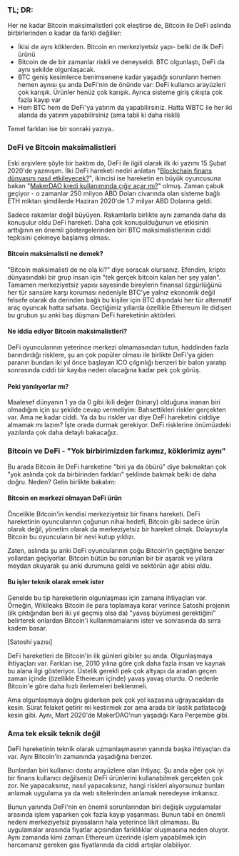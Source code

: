 ### TL; DR:

Her ne kadar Bitcoin maksimalistleri çok eleştirse de, Bitcoin ile DeFi aslında birbirlerinden o kadar da farklı değiller: 
- İkisi de aynı köklerden. Bitcoin en merkeziyetsiz yapı- belki de ilk DeFi ürünü 
- Bitcoin de de bir zamanlar riskli ve deneyseldi. BTC olgunlaştı, DeFi da aynı şekilde olgunlaşacak.
- BTC geniş kesimlerce benimsenene kadar yaşadığı sorunların hemen hemen aynısı şu anda DeFi'nin de önünde var: DeFi kullanıcı arayüzleri çok karışık. Ürünler henüz çok karışık.  Ayrıca sisteme giriş çıkışta çok fazla kayıp var
- Hem BTC hem de DeFi'ya yatırım da yapabilirsiniz. Hatta WBTC ile her iki alanda da yatırım yapabilirsiniz (ama tabii ki daha riskli)

Temel farkları ise bir sonraki yazıya.. 

### DeFi ve Bitcoin maksimalistleri
Eski arşivlere şöyle bir baktım da, DeFi ile ilgili olarak ilk iki yazımı 15 Şubat 2020'de yazmışım. İlki DeFi hareketi nediri anlatan "[Blockchain finans dünyasını nasıl etkileyecek?](https://medium.com/@turansert/blockchain-finans-d%C3%BCnyas%C4%B1n%C4%B1-nas%C4%B1l-etkileyecek-ae5ef408fc789)", ikincisi ise hareketin en büyük oyuncusuna bakan "[MakerDAO kredi kullanımında çığır açar mı?](https://medium.com/@turansert/makerdao-kredi-kullan%C4%B1m%C4%B1nda-%C3%A7%C4%B1%C4%9F%C4%B1r-a%C3%A7ar-m%C4%B1-5b0d27a60bb1)" olmuş. Zaman çabuk geçiyor - o zamanlar 250 milyon ABD Doları civarında olan sisteme bağlı ETH miktarı şimdilerde Haziran 2020'de 1.7 milyar ABD Dolarına geldi. 

Sadece rakamlar değil büyüyen. Rakamlarla birlikte aynı zamanda daha da konuşulur oldu DeFi hareketi. Daha çok konuşulduğunun ve etkisinin arttığının en önemli göstergelerinden biri BTC maksimalistlerinin ciddi tepkisini çekmeye başlamış olması. 

#### Bitcoin maksimalisti ne demek?
"Bitcoin maksimalisti de ne ola ki?" diye soracak olursanız. Efendim, kripto dünyasındaki bir grup insan için "tek gerçek bitcoin kalan her şey yalan". Tamamen merkeziyetsiz yapısı sayesinde bireylerin finansal özgürlüğünü her tür sansüre karşı koruması nedeniyle BTC'ye yalnız ekonomik değil felsefe olarak da derinden bağlı bu kişiler için BTC dışındaki her tür alternatif araç oyuncak hatta safsata. Geçtiğimiz yıllarda özellikle Ethereum ile didişen bu grubun şu anki baş düşmanı DeFi hareketinin aktörleri. 

#### Ne iddia ediyor Bitcoin maksimalistleri? 
DeFi oyuncularının yeterince merkezi olmamasından tutun, haddinden fazla barındırdığı risklere, şu an çok popüler olması ile birlikte DeFi'ya giden paranın bundan iki yıl önce başlayan ICO çılgınlığı benzeri bir balon yaratıp sonrasında ciddi bir kayıba neden olacağına kadar pek çok görüş. 

#### Peki yanılıyorlar mı? 
Maalesef dünyanın 1 ya da 0 gibi ikili değer (binary) olduğuna inanan biri olmadığım için şu şekilde cevap vermeliyim: Bahsettikleri riskler gerçekten var. Ama ne kadar ciddi. Ya da bu riskler var diye DeFi hareketini ciddiye almamak mı lazım? İşte orada durmak gerekiyor. DeFi risklerine önümüzdeki yazılarda çok daha detaylı bakacağız.

### Bitcoin ve DeFi - "Yok birbirimizden farkımız, köklerimiz aynı"
Bu arada Bitcoin ile DeFi hareketine "biri ya da öbürü" diye bakmaktan çok "yok aslında çok da birbirinden farkları" şeklinde bakmak belki de daha doğru. Neden? Gelin birlikte bakalım: 


#### Bitcoin en merkezi olmayan DeFi ürün
Öncelikle Bitcoin'in kendisi merkeziyetsiz bir finans hareketi. DeFi hareketinin oyuncularının çoğunun nihai hedefi, Bitcoin gibi sadece ürün olarak değil, yönetim olarak da merkeziyetsiz bir hareket olmak. Dolayısıyla Bitcoin bu oyuncuların bir nevi kutup yıldızı. 

Zaten, aslında şu anki DeFi oyuncularının çoğu Bitcoin'in geçtiğine benzer yollardan geçiyorlar. Bitcoin bütün bu sorunları bir bir aşarak ve yıllara meydan okuyarak şu anki durumuna geldi ve sektörün ağır abisi oldu. 

#### Bu işler teknik olarak emek ister
Genelde bu tip hareketlerin olgunlaşması için zamana ihtiyaçları var. Örneğin, Wikileaks Bitcoin ile para toplamaya karar verince Satoshi projenin (ilk çıktığından beri iki yıl geçmiş olsa da) "yavaş büyümesi gerektiğini" belirterek onlardan Bitcoin'i kullanmamalarını ister ve sonrasında da sırra kadem basar. 

[Satoshi yazısı]

DeFi hareketleri de Bitcoin'in ilk günleri gibiler şu anda. Olgunlaşmaya ihtiyaçları var. Farkları ise, 2010 yılına göre çok daha fazla insan ve kaynak bu alana ilgi gösteriyor. Üstelik gerekli pek çok altyapı da aradan geçen zaman içinde (özellikle Ethereum içinde) yavaş yavaş oturdu. O nedenle Bitcoin'e göre daha hızlı ilerlemeleri beklenmeli. 

Ama olgunlaşmaya doğru giderken pek çok yol kazasına uğrayacakları da kesin. Sürat felaket getirir mi kestirmek zor ama arada bir lastik patlatacağı kesin gibi. Aynı, Mart 2020'de MakerDAO'nun yaşadığı Kara Perşembe gibi. 

### Ama tek eksik teknik değil
DeFi hareketinin teknik olarak uzmanlaşmasının yanında başka ihtiyaçları da var. Aynı Bitcoin'in zamanında yaşadığına benzer. 

Bunlardan biri kullanıcı dostu arayüzlere olan ihtiyaç. Şu anda eğer çok iyi bir finans kullanıcı değilseniz DeFi ürünlerini kullanabilmek gerçekten çok zor. Ne yapacaksınız, nasıl yapacaksınız, hangi riskleri alıyorsunuz bunları anlamak uygulama ya da web sitelerinden anlamak neredeyse imkansız. 

Bunun yanında DeFi'nin en önemli sorunlarından biri değişik uygulamalar arasında işlem yaparken çok fazla kayıp yaşanması. Bunun tabii en önemli nedeni merkeziyetsiz piyasaların hala yeterince likit olmaması. Bu uygulamalar arasında fiyatlar açısından farklılıklar oluşmasına neden oluyor.  Aynı zamanda kimi zaman Ethereum üzerinde işlem yapabilmek için harcamanız gereken gas fiyatlarında da ciddi artışlar olabiliyor. 

